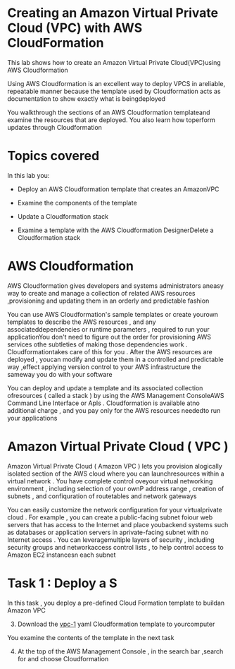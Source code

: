 # Creating an Amazon Virtual Private Cloud (VPC) with AWS CloudFormation

This lab shows how to create an Amazon Virtual Private Cloud(VPC)using AWS Cloudformation

Using AWS Cloudformation is an excellent way to deploy VPCS in areliable, repeatable manner because the template used by Cloudformation acts as documentation to show exactly what is beingdeployed

You walkthrough the sections of an AWS Cloudformation templateand examine the resources that are deployed. You also learn how toperform updates through Cloudformation


# Topics covered

In this lab you:


  * Deploy an AWS Cloudformation template that creates an AmazonVPC

  * Examine the components of the template

  * Update a Cloudformation stack

  * Examine a template with the AWS Cloudformation DesignerDelete a Cloudformation stack


# AWS Cloudformation


AWS Cloudformation gives developers and systems administrators aneasy way to create and manage a collection of related AWS resources ,provisioning and updating them in an orderly and predictable fashion

You can use AWS Cloudformation's sample templates or create yourown templates to describe the AWS resources , and any associateddependencies or runtime parameters , required to run your applicationYou don't need to figure out the order for provisioning AWS services othe subtleties of making those dependencies work . Cloudformationtakes care of this for you . After the AWS resources are deployed , youcan modify and update them in a controlled and predictable way ,effect applying version control to your AWS infrastructure the sameway you do with your software


You can deploy and update a template and its associated collection ofresources ( called a stack ) by using the AWS Management ConsoleAWS Command Line Interface or Apls . Cloudformation is available atno additional charge , and you pay only for the AWS resources neededto run your applications


# Amazon Virtual Private Cloud ( VPC )


Amazon Virtual Private Cloud ( Amazon VPC ) lets you provision alogically isolated section of the AWS cloud where you can launchresources within a virtual network . You have complete control oveyour virtual networking environment , including selection of your ownP address range , creation of subnets , and confiquration of routetables and network gateways


You can easily customize the network configuration for your virtualprivate cloud . For example , you can create a public-facing subnet foiour web servers that has access to the Internet and place youbackend systems such as databases or application servers in aprivate-facing subnet with no Internet access . You can leveragemultiple layers of security , including security groups and networkaccess control lists , to help control access to Amazon EC2 instancesn each subnet



# Task 1 : Deploy a S

In this task , you deploy a pre-defined Cloud Formation template to buildan Amazon VPC

3. Download the [vpc-1](https://amazon.qwiklabs.com/focuses/53930?parent=catalog) yaml Cloudformation template to yourcomputer


You examine the contents of the template in the next task


4. At the top of the AWS Management Console , in the search bar ,search for and choose Cloudformation













